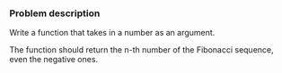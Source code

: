 ### Problem description
Write a function that takes in a number as an argument.

The function should return the n-th number of the Fibonacci
sequence, even the negative ones.
